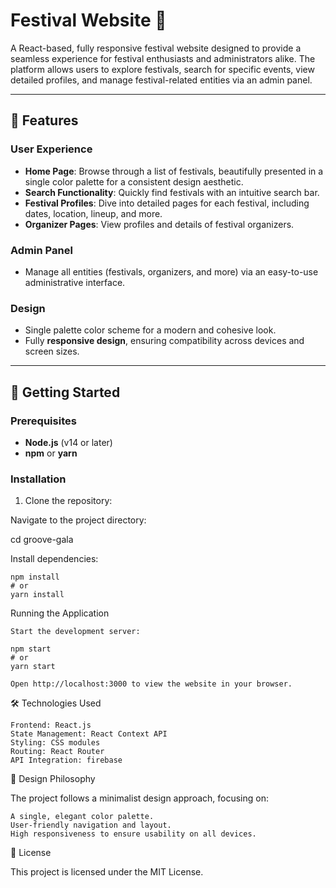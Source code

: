 # Festival Website 🎉

A React-based, fully responsive festival website designed to provide a seamless experience for festival enthusiasts and administrators alike. The platform allows users to explore festivals, search for specific events, view detailed profiles, and manage festival-related entities via an admin panel.

---

## 🌟 Features

### User Experience
- **Home Page**: Browse through a list of festivals, beautifully presented in a single color palette for a consistent design aesthetic.
- **Search Functionality**: Quickly find festivals with an intuitive search bar.
- **Festival Profiles**: Dive into detailed pages for each festival, including dates, location, lineup, and more.
- **Organizer Pages**: View profiles and details of festival organizers.

### Admin Panel
- Manage all entities (festivals, organizers, and more) via an easy-to-use administrative interface.

### Design
- Single palette color scheme for a modern and cohesive look.
- Fully **responsive design**, ensuring compatibility across devices and screen sizes.

---

## 🚀 Getting Started

### Prerequisites
- **Node.js** (v14 or later)
- **npm** or **yarn**

### Installation
1. Clone the repository:


Navigate to the project directory:

cd groove-gala

Install dependencies:

    npm install
    # or
    yarn install

Running the Application

    Start the development server:

    npm start
    # or
    yarn start

    Open http://localhost:3000 to view the website in your browser.

🛠️ Technologies Used

    Frontend: React.js
    State Management: React Context API 
    Styling: CSS modules 
    Routing: React Router
    API Integration: firebase
    
🎨 Design Philosophy

The project follows a minimalist design approach, focusing on:

    A single, elegant color palette.
    User-friendly navigation and layout.
    High responsiveness to ensure usability on all devices.

📜 License

This project is licensed under the MIT License.
